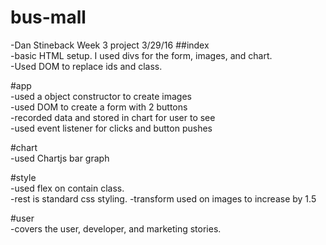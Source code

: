 # bus-mall  
-Dan Stineback Week 3 project 3/29/16
##index  
-basic HTML setup. I used divs for the form, images, and chart.  
-Used DOM to replace ids and class.  

#app  
-used a object constructor to create images  
-used DOM to create a form with 2 buttons  
-recorded data and stored in chart for user to see  
-used event listener for clicks and button pushes

#chart  
-used Chartjs bar graph

#style  
-used flex on contain class.  
-rest is standard css styling.
-transform used on images to increase by 1.5

#user  
-covers the user, developer, and marketing stories.  
